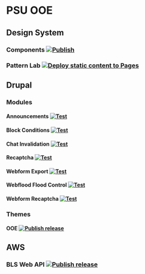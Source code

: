 # PSU OOE

## Design System

### Components [![Publish](https://github.com/PSU-OOE/components/actions/workflows/publish.yml/badge.svg)](https://github.com/PSU-OOE/components/actions/workflows/publish.yml)

### Pattern Lab [![Deploy static content to Pages](https://github.com/PSU-OOE/psu-ooe.github.io/actions/workflows/pages.yml/badge.svg)](https://github.com/PSU-OOE/psu-ooe.github.io/actions/workflows/pages.yml)

## Drupal

### Modules
#### Announcements [![Test](https://github.com/PSU-OOE/psu_announcements/actions/workflows/test.yml/badge.svg)](https://github.com/PSU-OOE/psu_announcements/actions/workflows/test.yml)

#### Block Conditions [![Test](https://github.com/PSU-OOE/psu_block_conditions/actions/workflows/test.yml/badge.svg)](https://github.com/PSU-OOE/psu_block_conditions/actions/workflows/test.yml)

#### Chat Invalidation [![Test](https://github.com/PSU-OOE/psu_chat_invalidation/actions/workflows/test.yml/badge.svg)](https://github.com/PSU-OOE/psu_chat_invalidation/actions/workflows/test.yml)

#### Recaptcha [![Test](https://github.com/PSU-OOE/psu_recaptcha/actions/workflows/test.yml/badge.svg)](https://github.com/PSU-OOE/psu_recaptcha/actions/workflows/test.yml)

#### Webform Export [![Test](https://github.com/PSU-OOE/psu_webform_export/actions/workflows/test.yml/badge.svg)](https://github.com/PSU-OOE/psu_webform_export/actions/workflows/test.yml)

#### Webflood Flood Control [![Test](https://github.com/PSU-OOE/psu_webform_flood/actions/workflows/test.yml/badge.svg)](https://github.com/PSU-OOE/psu_webform_flood/actions/workflows/test.yml)

#### Webform Recaptcha [![Test](https://github.com/PSU-OOE/psu_webform_recaptcha/actions/workflows/test.yml/badge.svg)](https://github.com/PSU-OOE/psu_webform_recaptcha/actions/workflows/test.yml)

### Themes
#### OOE [![Publish release](https://github.com/PSU-OOE/ooe-drupal/actions/workflows/release.yml/badge.svg)](https://github.com/PSU-OOE/ooe-drupal/actions/workflows/release.yml)

## AWS
### BLS Web API [![Publish release](https://github.com/PSU-OOE/bls-api-aws/actions/workflows/release.yml/badge.svg)](https://github.com/PSU-OOE/bls-api-aws/actions/workflows/release.yml)

